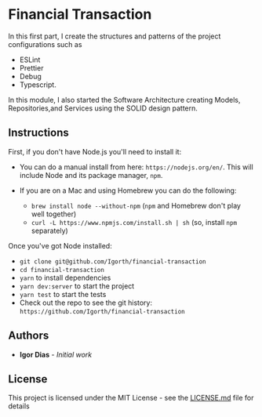 # Financial Transaction

In this first part, I create the structures and patterns of the project configurations such as
- ESLint
- Prettier
- Debug
- Typescript.

In this module, I also started the Software Architecture creating Models, Repositories,and Services using the SOLID design pattern.

## Instructions

First, if you don't have Node.js you'll need to install it:
* You can do a manual install from here: `https://nodejs.org/en/`. This will include Node and its package manager, `npm`.

* If you are on a Mac and using Homebrew you can do the following:
  + `brew install node --without-npm` (`npm` and Homebrew don't play well together)
  + `curl -L https://www.npmjs.com/install.sh | sh` (so, install `npm` separately)


Once you've got Node installed:
* `git clone git@github.com/Igorth/financial-transaction`
* `cd financial-transaction`
* `yarn` to install dependencies
* `yarn dev:server` to start the project
* `yarn test` to start the tests
* Check out the repo to see the git history: `https://github.com/Igorth/financial-transaction`


## Authors

* **Igor Dias** - *Initial work*


## License

This project is licensed under the MIT License - see the [LICENSE.md](LICENSE.md) file for details

